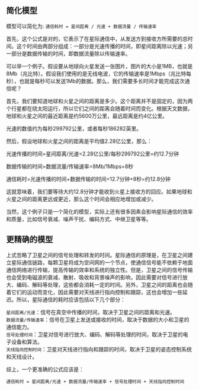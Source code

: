 ## 简化模型

模型可以简化为: `通信耗时 = 星间距离 / 光速 + 数据流量 / 传输速率`

首先，这个公式是对的，它表示了在星际通信中，从发送方到接收方所需要的总时间。这个时间由两部分组成：一部分是光速传播的时间，即星间距离除以光速；另一部分是数据传输的时间，即数据流量除以传输速率。

可以举一个例子。假设要从地球向火星发送一张图片，图片的大小是1MB，也就是8Mb（兆比特）。假设我们使用的是无线电波，它的传输速率是1Mbps（兆比特每秒），也就是每秒可以发送1Mb的数据。那么，我们需要多长时间才能完成这次通信呢？

首先，我们要知道地球和火星之间的距离是多少。这个距离并不是固定的，因为两个行星都在绕太阳运行，所以它们之间的距离会随着时间而变化。根据天文数据，地球和火星之间的最近距离是约5600万公里，最远距离是约4亿公里。

光速的数值约为每秒299792公里，或者每秒186282英里。

然后，假设地球和火星之间的距离是平均值2.28亿公里，那么：

光速传播的时间=星间距离/光速=2.28亿公里/每秒299792公里=约12.7分钟

数据传输的时间=数据流量/传输速率=8Mb/1Mbps=8秒

通信耗时=光速传播的时间+数据传输的时间=12.7分钟+8秒=约12.8分钟

这就意味着，我们要等待大约12.8分钟才能收到火星上接收方的回应。如果地球和火星之间的距离更远或更近，那么这个时间会相应地增加或减少。

当然，这个例子只是一个简化的模型，实际上还有很多因素会影响星际通信的效率和质量，比如信号衰减、噪声干扰、编码方式、中继卫星等等。

## 更精确的模型

上式忽略了卫星之间的信号处理和转发的时间。星际通信的原理是，在卫星之间建立星际通信链路，每颗卫星将成为空间网的一个节点，使通信信号能不依赖于地面通信网络进行传输，提高传输的效率和系统的独立性。但是，卫星之间的信号传输也会受到电磁波的衰减、散射、吸收和背景噪声的影响，因此需要对信号进行放大、编码、解码等处理，这些都会消耗一定的时间。另外，卫星之间的距离也会随着它们的运动而变化，因此需要对天线进行指向控制和跟踪，这也会增加一些延迟。所以，星际通信的耗时应该包括以下几个部分：

`星间距离/光速`：信号在真空中传播的时间，取决于卫星之间的距离和光速。  
`数据流量/传输速率`：信号在卫星上发送或接收的时间，取决于数据的大小和卫星的通信能力。  
`信号处理时间`：卫星对信号进行放大、编码、解码等处理的时间，取决于卫星的电子设备和算法。  
`天线指向控制时间`：卫星对天线进行指向和跟踪的时间，取决于卫星的姿态控制系统和天线设计。  

综上，一个更准确的公式应该是：

`通信耗时 = 星间距离/光速 + 数据流量/传输速率 + 信号处理时间 + 天线指向控制时间`

